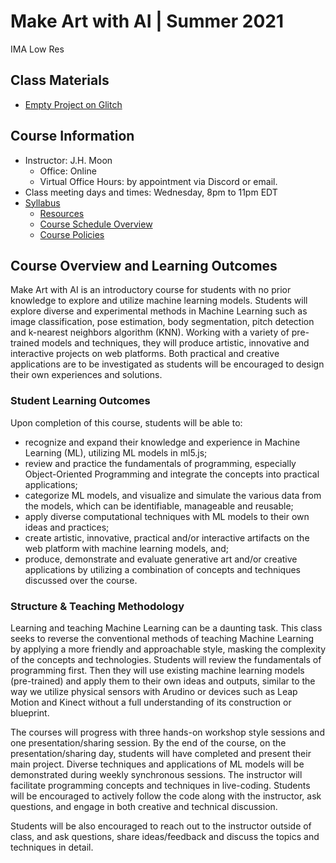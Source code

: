 # Make Art with AI | Summer 2021
IMA Low Res

## Class Materials
<!-- * [Course Notes | Summer 2021](https://github.com/MOQN/IMALowRes-Make-Art-with-AI) -->
* [Empty Project on Glitch](https://glitch.com/edit/#!/empty-project-ml5)

## Course Information
* Instructor: J.H. Moon
  * Office: Online
  * Virtual Office Hours: by appointment via Discord or email.
* Class meeting days and times: Wednesday, 8pm to 11pm EDT
* [Syllabus](https://docs.google.com/document/d/1OkArfwlWlIjAMlWhj6u7zHg19G9XxiaqrDXyquQl6XQ/edit?usp=sharing)
  * [Resources](https://docs.google.com/document/d/1OkArfwlWlIjAMlWhj6u7zHg19G9XxiaqrDXyquQl6XQ/edit#bookmark=id.vv8cfz9wl2zr)
  * [Course Schedule Overview](https://docs.google.com/document/d/1OkArfwlWlIjAMlWhj6u7zHg19G9XxiaqrDXyquQl6XQ/edit#bookmark=id.fryx8j1d3h84)
  * [Course Policies](https://docs.google.com/document/d/1OkArfwlWlIjAMlWhj6u7zHg19G9XxiaqrDXyquQl6XQ/edit#bookmark=id.3oncvm2vtsnu)

## Course Overview and Learning Outcomes
Make Art with AI is an introductory course for students with no prior knowledge to explore and utilize machine learning models. Students will explore diverse and experimental methods in Machine Learning such as image classification, pose estimation, body segmentation, pitch detection and k-nearest neighbors algorithm (KNN). Working with a variety of pre-trained models and techniques, they will produce artistic, innovative and interactive projects on web platforms. Both practical and creative applications are to be investigated as students will be encouraged to design their own experiences and solutions.
 
### Student Learning Outcomes
Upon completion of this course, students will be able to:
* recognize and expand their knowledge and experience in Machine Learning (ML), utilizing ML models in ml5.js;
* review and practice the fundamentals of programming, especially Object-Oriented Programming and integrate the concepts into practical applications;
* categorize ML models, and visualize and simulate the various data from the models, which can be identifiable, manageable and reusable;
* apply diverse computational techniques with ML models to their own ideas and practices;
* create artistic, innovative, practical and/or interactive artifacts on the web platform with machine learning models, and;
* produce, demonstrate and evaluate generative art and/or creative applications by utilizing a combination of concepts and techniques discussed over the course.

### Structure & Teaching Methodology
Learning and teaching Machine Learning can be a daunting task. This class seeks to reverse the conventional methods of teaching Machine Learning by applying a more friendly and approachable style, masking the complexity of the concepts and technologies. Students will review the fundamentals of programming first. Then they will use existing machine learning models (pre-trained) and apply them to their own ideas and outputs, similar to the way we utilize physical sensors with Arudino or devices such as Leap Motion and Kinect without a full understanding of its construction or blueprint.

The courses will progress with three hands-on workshop style sessions and one presentation/sharing session. By the end of the course, on the presentation/sharing day, students will have completed and present their main project. Diverse techniques and applications of ML models will be demonstrated during weekly synchronous sessions. The instructor will facilitate programming concepts and techniques in live-coding. Students will be  encouraged to actively follow the code along with the instructor, ask questions, and engage in both creative and technical discussion.

Students will be also encouraged to reach out to the instructor outside of class, and ask questions, share ideas/feedback and discuss the topics and techniques in detail.
